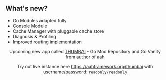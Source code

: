 ## What's new?

  * Go Modules adapted fully
  * Console Module
  * Cache Manager with pluggable cache store
  * Diagnosis & Profiling
  * Improved routing implementation

<div class="alert alert-info-green">
<p style="text-align:center">Upcoming new app called <a href="https://github.com/thumbai/thumbai" target="_blank">THUMBAI</a> - Go Mod Repository and Go Vanity from author of aah</p>
<p style="text-align:center">Try out live instance here <a href="https://aahframework.org/thumbai" target="_blank">https://aahframework.org/thumbai</a> with username/password: <code>readonly/readonly</code></p>
</div>
